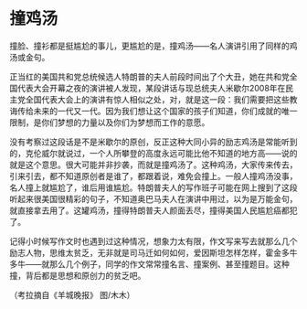 # 撞鸡汤

撞脸、撞衫都是挺尴尬的事儿，更尴尬的是，撞鸡汤——名人演讲引用了同样的鸡汤或金句。 

正当红的美国共和党总统候选人特朗普的夫人前段时间出了个大丑，她在共和党全国代表大会开幕之夜的演讲被人发现，某段讲话与现总统夫人米歇尔2008年在民主党全国代表大会上的演讲有惊人相似之处，对，就是这一段：我们需要把这些教诲传给未来的一代又一代。因为我们想让这个国家的孩子们知道，你们成就的唯一限制，是你们梦想的力量以及你们为梦想而工作的意愿。 

没有考察过这段话是不是米歇尔的原创，反正这种大同小异的励志鸡汤是常能听到的，克伦威尔就说过，一个人所攀登的高度永远可能比他不知道的地方高——说的就是这个意思。很大可能并非抄袭，而就是撞鸡汤了。这种鸡汤，大家传来传去，引来引去，都不知道原创者是谁了，都跟着说，难免会撞上。一般人撞鸡汤没事，名人撞上就尴尬了，谁后用谁尴尬。特朗普夫人的写作班子可能在网上搜到了这段听起来很美国很精彩的句子，不知道奥巴马夫人在演讲中用过，以为是万能金句，就直接拿去用了。这罐鸡汤，撞得特朗普夫人颜面丢尽，撞得美国人民尴尬癌都犯了。 

记得小时候写作文时也遇到过这种情况，想象力太有限，作文写来写去就那么几个励志人物，思维太贫乏，无非就是司马迁如何如何，爱因斯坦怎样怎样，霍金多牛多牛——就那么几个例子，同学的作文常常撞名言、撞案例、甚至撞题目。这种撞，背后都是思想和原创力的贫乏吧。 

（考拉摘自《羊城晚报》 图/木木）